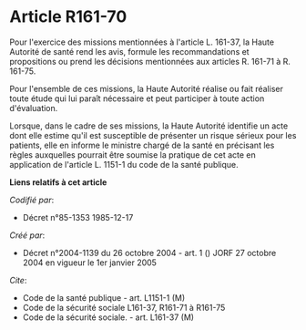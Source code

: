 # Article R161-70

Pour l'exercice des missions mentionnées à l'article L. 161-37, la Haute Autorité de santé rend les avis, formule les
recommandations et propositions ou prend les décisions mentionnées aux articles R. 161-71 à R. 161-75.

Pour l'ensemble de ces missions, la Haute Autorité réalise ou fait réaliser toute étude qui lui paraît nécessaire et peut
participer à toute action d'évaluation.

Lorsque, dans le cadre de ses missions, la Haute Autorité identifie un acte dont elle estime qu'il est susceptible de
présenter un risque sérieux pour les patients, elle en informe le ministre chargé de la santé en précisant les règles
auxquelles pourrait être soumise la pratique de cet acte en application de l'article L. 1151-1 du code de la santé publique.

**Liens relatifs à cet article**

_Codifié par_:

  - Décret n°85-1353 1985-12-17

_Créé par_:

  - Décret n°2004-1139 du 26 octobre 2004 - art. 1 () JORF 27 octobre 2004 en vigueur le 1er janvier 2005

_Cite_:

  - Code de la santé publique - art. L1151-1 (M)
  - Code de la sécurité sociale L161-37, R161-71 à R161-75
  - Code de la sécurité sociale. - art. L161-37 (M)

